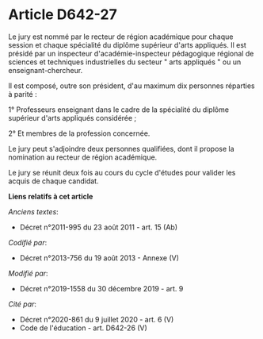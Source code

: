 # Article D642-27

Le jury est nommé par le recteur de région académique pour chaque session et chaque spécialité du diplôme supérieur d'arts
appliqués. Il est présidé par un inspecteur d'académie-inspecteur pédagogique régional de sciences et techniques
industrielles du secteur " arts appliqués " ou un enseignant-chercheur.

Il est composé, outre son président, d'au maximum dix personnes réparties à parité :

1° Professeurs enseignant dans le cadre de la spécialité du diplôme supérieur d'arts appliqués considérée ;

2° Et membres de la profession concernée.

Le jury peut s'adjoindre deux personnes qualifiées, dont il propose la nomination au recteur de région académique.

Le jury se réunit deux fois au cours du cycle d'études pour valider les acquis de chaque candidat.

**Liens relatifs à cet article**

_Anciens textes_:

  - Décret n°2011-995 du 23 août 2011 - art. 15 (Ab)

_Codifié par_:

  - Décret n°2013-756 du 19 août 2013 -  Annexe (V)

_Modifié par_:

  - Décret n°2019-1558 du 30 décembre 2019 - art. 9

_Cité par_:

  - Décret n°2020-861 du 9 juillet 2020 - art. 6 (V)
  - Code de l'éducation - art. D642-26 (V)
